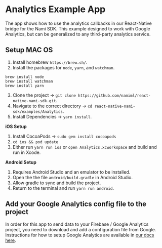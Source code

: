 # Analytics Example App

The app shows how to use the analytics callbacks in our React-Native bridge for the Nami SDK. This example designed to work with Google Analytics, but can be generalized to any third-party analytics service.

## Setup MAC OS

1. Install homebrew `https://brew.sh/`.
2. Install the packages for `node`, `yarn`, and `watchman`.

```
brew install node
brew install watchman
brew install yarn
```

3. Clone the project -> `git clone https://github.com/namiml/react-native-nami-sdk.git`.
4. Navigate to the correct directory -> `cd react-native-nami-sdk/examples/Analytics`.
5. Install Dependencies -> `yarn install`.

**iOS Setup**

1. Install CocoaPods -> `sudo gem install cocoapods`
2. `cd ios && pod update`
3. Either run `yarn run ios` or `open Analytics.xcworkspace` and build and run in Xcode.

**Android Setup**

1. Requires Android Studio and an emulator to be installed.
2. Open the the file `android/build.gradle` in Android Studio.
3. Allow gradle to sync and build the project.
4. Return to the terminal and run `yarn run android`.

## Add your Google Analytics config file to the project

In order for this app to send data to your Firebase / Google Analytics project, you need to download and add a configuration file from Google. Instructions for how to setup Google Analytics are available in [our docs here](https://docs.namiml.com/docs/google-analytics).
